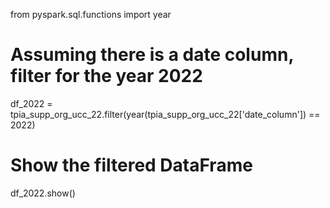 from pyspark.sql.functions import year

# Assuming there is a date column, filter for the year 2022
df_2022 = tpia_supp_org_ucc_22.filter(year(tpia_supp_org_ucc_22['date_column']) == 2022)

# Show the filtered DataFrame
df_2022.show()
